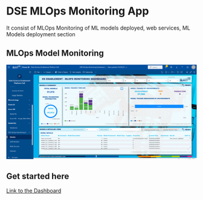 # DSE MLOps Monitoring App

It consist of MLOps Monitoring of ML models deployed, web services, ML Models deployment section


## MLOps Model Monitoring
![CoE.png](https://github.com/PrezSeah/galleryres/blob/main/dse-app/mlops-monitor/images/Platform-CoE-MLOps-Monitoring.png)

## Get started here
[Link to the Dashboard](https://app.powerbi.com/groups/me/reports/4c2cc78b-2f4d-4207-939c-93f8fd2f92d8/ReportSection374e3322ef3d83a511cc?ctid=ff9c7474-421d-4957-8d47-c4b64dec87b5&source=portal&screenColor=rgba%280%2C+79%2C+159%2C+1%29&skipAppMetadata=true)

